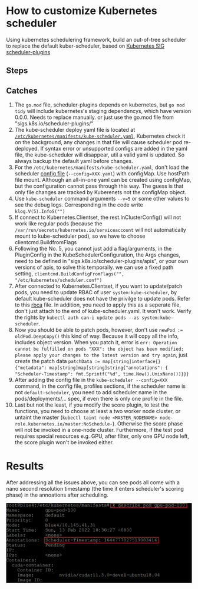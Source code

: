 # How to customize Kubernetes scheduler 

Using kubernetes schedulering framework, build an out-of-tree scheduler to replace the default kuber-scheduler, based on [Kubernetes SIG scheduler-plugins](https://github.com/kubernetes-sigs/scheduler-plugins)

## Steps


## Catches
1. The ```go.mod``` file, scheduler-plugins depends on kubernetes, but ```go mod tidy``` will include kubernetes's staging dependencys, which have version 0.0.0. Needs to replace manually. or just use the go.mod file from "sigs.k8s.io/scheduler-plugins/"
2. The kube-scheduler deploy yaml file is located at [```/etc/kubernetes/manifests/kube-scheduler.yaml```](https://github.com/Fizzbb/KubernetesNotes/blob/master/scheduler-plugin/manifests/kube-scheduler.yaml), Kubernetes check it on the background, any changes in that file will cause scheduler pod re-deployed. If syntax error or unsupported configs are added in the yaml file, the kube-scheduler will disappear, util a valid yaml is updated. So always backup the default yaml before changes.
3. For the ```/etc/kubernetes/manifests/kube-scheduler.yaml```, don't load the scheduler [config file](https://github.com/Fizzbb/KubernetesNotes/blob/master/scheduler-plugin/manifests/alnair-scheduler-config.yaml) (```--config=XXX.yaml```) with configMap. Use hostPath file mount. Although an all-in-one yaml can be created using configMap, but the configuration cannot pass through this way. The guess is that only file changes are tracked by Kuberenets not the configMap object.
4. Use ```kube-scheduler``` command arguments ```--v=5``` or some other values to see the debug logs. Corresponding in the code write ```klog.V(5).InfoS("")```
5. If connect to Kubernetes.Clientset, the rest.InClusterConfig() will not work like regular pods (because the ```/var/run/secrets/kubernetes.io/serviceaccount``` will not automatically mount to kube-scheduler pod), so we have to choose clientcmd.BuildfromFlags
6. Following the No. 5, you cannot just add a flag/arguments, in the PluginConfig in the KubeSchedulerConfiguration, the Args changes, need to be defined in "sigs.k8s.io/scheduler-plugins/apis", or your own versions of apis, to solve this temporaily. we can use a fixed path setting, ```clientcmd.BuildConfigFromFlags("", "/etc/kubernetes/scheduler.conf")```
7. After connected to Kubernetes.Clientset, if you want to update/patch pods, you need to update RBAC of user ```system:kube-scheduler```, by default kube-scheduler does not have the privilge to update pods. Refer to this [rbca](https://github.com/Fizzbb/KubernetesNotes/blob/master/scheduler-plugin/manifests/extra-rbac-kube-scheduler.yaml) file. In addition, you need to apply this as a seperate file, don't just attach to the end of kube-scheduler.yaml. It won't work. Verify the rights by ```kubectl auth can-i update pods --as system:kube-scheduler```. 
8. Now you should be able to patch pods, however, don't use ```newPod := oldPod.DeepCopy()``` this kind of way. Because it will copy all the info, includes object version. When you patch it, error is ```err: Operation cannot be fulfilled on pods "XXX": the object has been modified; please apply your changes to the latest version and try again```, just create the patch data ```patchData := map[string]interface{}{"metadata": map[string]map[string]string{"annotations": {
		"Scheduler-Timestamp": fmt.Sprintf("%d", time.Now().UnixNano())}}}```
9.  After adding the config file in the ```kube-scheduler --config=XXX``` command, in the config file, profiles sections, if the scheduler name is not ```default-scheduler```, you need to add scheduler name in the pods/deployments/... spec, if even there is only one profile in the file.
10. Last but not the least, if you modify the score plugin, to test the functions, you need to choose at least a two worker node cluster, or untaint the master (```kubectl taint node <MASTER_NODENAME> node-role.kubernetes.io/master:NoSchedule-```). Otherwise the score phase will not be invoked in a one-node cluster. Furthermore, if the test pod requires special resources e.g. GPU, after filter, only one GPU node left, the score plugin won't be invoked either.

# Results
After addressing all the issues above, you can see pods all come with a nano second resolution timestamp (the time it enters scheduler's scoring phase) in the annoations after scheduling.

![pod_ann](./images/Pod_Ann.png)
